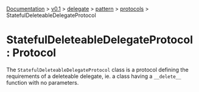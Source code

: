 [Documentation](../../../../documentation.md) >
 [v0.1](../../../version.md) >
  [delegate](../../module.md) >
   [pattern](../module.md) >
    [protocols](/module.md) >
     StatefulDeleteableDelegateProtocol

# StatefulDeleteableDelegateProtocol : Protocol

The `StatefulDeleteableDelegateProtocol` class is a protocol defining the requirements of a deleteable delegate, ie. a class having a `__delete__` function with no parameters.